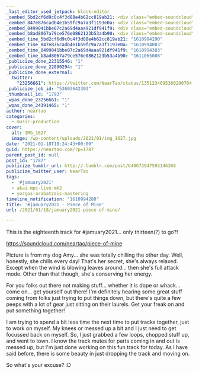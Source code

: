 ```yaml
---
_last_editor_used_jetpack: block-editor
_oembed_5bd2cf6d9c0c4f3d88e4b62cc819ab21: <div class="embed-soundcloud"><iframe title="Piece Of Mine by NearTao" width="584" height="400" scrolling="no" frameborder="no" src="https://w.soundcloud.com/player/?visual=true&url=https%3A%2F%2Fapi.soundcloud.com%2Ftracks%2F968005849&show_artwork=true&maxwidth=584&maxheight=876&dnt=1"></iframe></div>
_oembed_847e876cadb4e1b59fc9a7a3f1193e0a: <div class="embed-soundcloud"><iframe title="Piece Of Mine by NearTao" width="750" height="400" scrolling="no" frameborder="no" src="https://w.soundcloud.com/player/?visual=true&url=https%3A%2F%2Fapi.soundcloud.com%2Ftracks%2F968005849&show_artwork=true&maxwidth=750&maxheight=1000&dnt=1"></iframe></div>
_oembed_0499041bbe07c2a69d4aaa921df941f9: <div class="embed-soundcloud"><iframe title="Piece Of Mine by NearTao" width="500" height="400" scrolling="no" frameborder="no" src="https://w.soundcloud.com/player/?visual=true&url=https%3A%2F%2Fapi.soundcloud.com%2Ftracks%2F968005849&show_artwork=true&maxwidth=500&maxheight=750&dnt=1"></iframe></div>
_oembed_b8ad8067a79ce576e0862123b53a4b90: <div class="embed-soundcloud"><iframe title="High And Tight by NearTao" width="500" height="400" scrolling="no" frameborder="no" src="https://w.soundcloud.com/player/?visual=true&url=https%3A%2F%2Fapi.soundcloud.com%2Ftracks%2F968501380&show_artwork=true&maxwidth=500&maxheight=750&dnt=1"></iframe></div>
_oembed_time_5bd2cf6d9c0c4f3d88e4b62cc819ab21: "1610994290"
_oembed_time_847e876cadb4e1b59fc9a7a3f1193e0a: "1610994003"
_oembed_time_0499041bbe07c2a69d4aaa921df941f9: "1610994383"
_oembed_time_b8ad8067a79ce576e0862123b53a4b90: "1611065008"
_publicize_done_22315546: "1"
_publicize_done_22890294: "1"
_publicize_done_external:
  twitter:
    "23256661": https://twitter.com/NearTao/status/1351234095360200704
_publicize_job_id: "53603642303"
_thumbnail_id: "1793"
_wpas_done_23256661: "1"
_wpas_done_24391465: "1"
author: neartao
categories:
  - music-production
cover:
  alt: IMG_1627
  image: /wp-content/uploads/2021/01/img_1627.jpg
date: "2021-01-18T18:24:43+00:00"
guid: https://neartao.com/?p=1787
parent_post_id: null
post_id: "1787"
publicize_tumblr_url: http://.tumblr.com/post/640673947593146368
publicize_twitter_user: NearTao
tags:
  - '#jamuary2021'
  - akai-mpc-live-mk2
  - yorgos-arabatzsis-mastering
timeline_notification: "1610994288"
title: '#jamuary2021 - Piece of Mine'
url: /2021/01/18/jamuary2021-piece-of-mine/

---
```

This is the eighteenth track for #jamuary2021... only thirteen(?) to go?!

https://soundcloud.com/neartao/piece-of-mine

Picture is from my dog Amy... she was totally chilling the other day. Well, honestly, she chills every day! That's her secret, she's always relaxed. Except when the wind is blowing leaves around... then she's full attack mode. Other than that though, she's conserving her energy.

For you folks out there not making stuff... whether it is dope or whack... come on... get yourself out there! I'm definitely hearing some great stuff coming from folks just trying to put things down, but there's quite a few peeps with a lot of gear just sitting on their laurels. Get your freak on and put something together!

I am trying to spend a bit less time the next time to put tracks together, just to work on myself. My knees or messed up a bit and I just need to get focussed back on myself. So, I just grabbed a few loops, chopped stuff up, and went to town. I know the track mutes for parts coming in and out is messed up, but I'm just done working on this fun track for today. As I have said before, there is some beauty in just dropping the track and moving on.

So what's your excuse? :D
